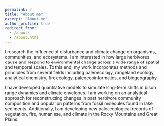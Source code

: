 ```yaml
---
permalink: /
title: "About me"
excerpt: "About me"
author_profile: true
redirect_from: 
  - /about/
  - /about.html
---
```


I research the influence of disturbance and climate change on organisms, communities, and ecosystems. I am interested in how large herbivores cause and respond to environmental change across a wide range of spatial and temporal scales. To this end, my work incorporates methods and principles from several fields including paleoecology, rangeland ecology, analytical chemistry, fire ecology, paleoecoinformatics, and biogeography.

I have developed quantitative models to simulate long-term shifts in bison range dynamics and climate envelopes. I am working on an analytical approach for reconstructing changes in past herbivore community composition and population patterns from fossil molecules found in lake sediments. Additionally, I am developing new paleoecological records of vegetation, fire, human use, and climate in the Rocky Mountains and Great Plains.
